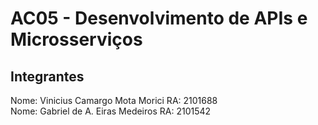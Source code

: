 # AC05 - Desenvolvimento de APIs e Microsserviços
<h2>Integrantes</h2>
Nome: Vinicius Camargo Mota Morici RA: 2101688</br>
Nome: Gabriel de A. Eiras Medeiros RA: 2101542
